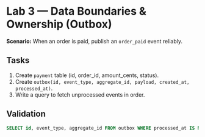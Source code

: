 # Lab 3 — Data Boundaries & Ownership (Outbox)

**Scenario:** When an order is paid, publish an `order_paid` event reliably.

## Tasks
1) Create `payment` table (id, order_id, amount_cents, status).  
2) Create `outbox(id, event_type, aggregate_id, payload, created_at, processed_at)`.  
3) Write a query to fetch unprocessed events in order.

## Validation
```sql
SELECT id, event_type, aggregate_id FROM outbox WHERE processed_at IS NULL ORDER BY id;
```
